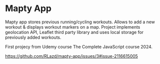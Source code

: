 # Mapty App

Mapty app stores previous running/cycling workouts. Allows to add a new workout & displays workout markers on a map.
Project implements geolocation API, Leaflet third party library and uses local storage for previously added workouts.

First projecy from Udemy course The Complete JavaScript course 2024.

https://github.com/RLazd/mapty-app/issues/3#issue-2116615005
